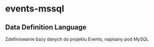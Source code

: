 # events-mssql
## Data Definition Language
Zdefiniowanie bazy danych do projektu Events, napisany pod MySQL
